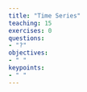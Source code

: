 ```yaml
---
title: "Time Series"
teaching: 15
exercises: 0
questions:
- "?"
objectives:
- " "
keypoints:
- " "
---
```


